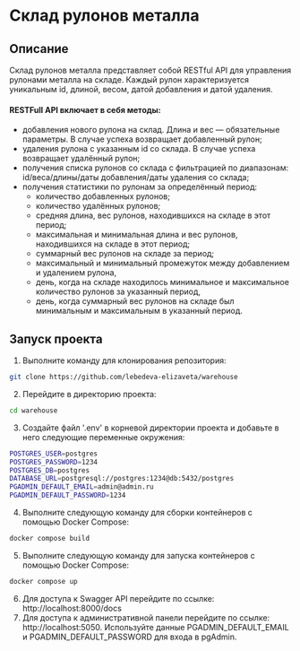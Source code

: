# Склад рулонов металла
## Описание
Склад рулонов металла представляет собой RESTful API для управления рулонами металла на складе. Каждый рулон характеризуется уникальным id, длиной, весом, датой добавления и датой удаления.
#### RESTFull API включает в себя методы:
- добавления нового рулона на склад. Длина и вес — обязательные
параметры. В случае успеха возвращает добавленный рулон;
- удаления рулона с указанным id со склада. В случае успеха возвращает
удалённый рулон;
- получения списка рулонов со склада с фильтрацией по диапазонам: id/веса/длины/даты
добавления/даты удаления со склада;
- получения статистики по рулонам за определённый период:
  - количество добавленных рулонов;
  - количество удалённых рулонов;
  - средняя длина, вес рулонов, находившихся на складе в этот период;
  - максимальная и минимальная длина и вес рулонов, находившихся на складе в этот период;
  - суммарный вес рулонов на складе за период;
  - максимальный и минимальный промежуток между добавлением и удалением рулона,
  - день, когда на складе находилось минимальное и максимальное количество рулонов за указанный период,
  - день, когда суммарный вес рулонов на складе был минимальным и максимальным в указанный период.
## Запуск проекта
1. Выполните команду для клонирования репозитория:
```bash
git clone https://github.com/lebedeva-elizaveta/warehouse
```
2. Перейдите в директорию проекта:
```bash
cd warehouse
```
3. Создайте файл '.env' в корневой директории проекта и добавьте в него следующие переменные окружения:
```bash
POSTGRES_USER=postgres
POSTGRES_PASSWORD=1234
POSTGRES_DB=postgres
DATABASE_URL=postgresql://postgres:1234@db:5432/postgres
PGADMIN_DEFAULT_EMAIL=admin@admin.ru
PGADMIN_DEFAULT_PASSWORD=1234
```
4. Выполните следующую команду для сборки контейнеров с помощью Docker Compose:
```bash
docker compose build
```
5. Выполните следующую команду для запуска контейнеров с помощью Docker Compose:
```bash
docker compose up
```
6. Для доступа к Swagger API перейдите по ссылке: http://localhost:8000/docs
7. Для доступа к административной панели перейдите по ссылке: http://localhost:5050. Используйте данные PGADMIN_DEFAULT_EMAIL и PGADMIN_DEFAULT_PASSWORD для входа в pgAdmin.
